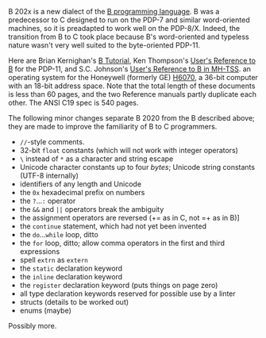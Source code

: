 B 202x is a new dialect of the
[B programming language](https://en.wikipedia.org/wiki/B_(programming_language)).
B was a predecessor to C designed to run on the PDP-7 and
similar word-oriented machines, so it is preadapted to
work well on the PDP-8/X.  Indeed, the transition from B
to C took place because B's word-oriented and typeless nature
wasn't very well suited to the byte-oriented PDP-11.

Here are Brian Kernighan's
[B Tutorial](https://www.bell-labs.com/usr/dmr/www/btut.pdf),
Ken Thompson's [User's Reference to B](https://www.bell-labs.com/usr/dmr/www/kbman.html) for the PDP-11,
and S.C. Johnson's [User's Reference to B in MH-TSS](https://www.bell-labs.com/usr/dmr/www/bref.pdf).
an operating system for the Honeywell
(formerly GE) [H6070](https://en.wikipedia.org/wiki/Honeywell_6000_series),
a 36-bit computer with an 18-bit address space.
Note that the total length of these documents
is less than 60 pages, and the two Reference manuals
partly duplicate each other.  The ANSI C19 spec is 540 pages.

The following minor changes separate B 2020 from the B described above;
they are made to improve the familiarity of B to C programmers.

 * `//`-style comments.
 * 32-bit `float` constants (which will not work with integer operators)
 * `\` instead of `*` as a character and string escape
 * Unicode character constants up to four *bytes*; Unicode string constants (UTF-8 internally)
 * identifiers of any length and Unicode
 * the `0x` hexadecimal prefix on numbers
 * the `?`...`:` operator
 * the `&&` and `||` operators break the ambiguity
 * the assignment operators are reversed (+= as in C, not =+ as in B)]
 * the `continue` statement, which had not yet been invented
 * the `do`...`while` loop, ditto
 * the `for` loop, ditto; allow comma operators in the first and third expressions
 * spell `extrn` as `extern`
 * the `static` declaration keyword
 * the `inline` declaration keyword
 * the `register` declaration keyword (puts things on page zero)
 * all type declaration keywords reserved for possible use by a linter
 * structs (details to be worked out)
 * enums (maybe)
 
 Possibly more.
 
